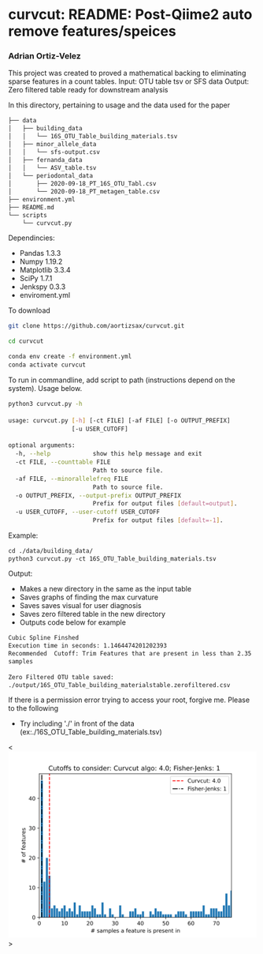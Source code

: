 # curvcut: README: Post-Qiime2 auto remove features/speices
### Adrian Ortiz-Velez


This project was created to proved a mathematical backing to eliminating sparse features in a count tables. 
Input: OTU table tsv or SFS data
Output: Zero filtered table ready for downstream analysis

In this directory, pertaining to usage and the data used for the paper
```
├── data
│   ├── building_data
│   │   └── 16S_OTU_Table_building_materials.tsv
│   ├── minor_allele_data
│   │   └── sfs-output.csv
│   ├── fernanda_data
│   │   └── ASV_table.tsv
│   └── periodontal_data
│       ├── 2020-09-18_PT_16S_OTU_Tabl.csv
│       └── 2020-09-18_PT_metagen_table.csv
├── environment.yml
├── README.md
└── scripts
    └── curvcut.py

```

Dependincies:
 * Pandas 1.3.3
 * Numpy 1.19.2
 * Matplotlib 3.3.4
 * SciPy 1.7.1
 * Jenkspy 0.3.3
 * enviroment.yml

To download 

```bash
git clone https://github.com/aortizsax/curvcut.git
```

```bash
cd curvcut
```

```bash
conda env create -f environment.yml
conda activate curvcut
```

To run in commandline, add script to path (instructions depend on the system). Usage below.

```bash
python3 curvcut.py -h

usage: curvcut.py [-h] [-ct FILE] [-af FILE] [-o OUTPUT_PREFIX]
                  [-u USER_CUTOFF]

optional arguments:
  -h, --help            show this help message and exit
  -ct FILE, --counttable FILE
                        Path to source file.
  -af FILE, --minorallelefreq FILE
                        Path to source file.
  -o OUTPUT_PREFIX, --output-prefix OUTPUT_PREFIX
                        Prefix for output files [default=output].
  -u USER_CUTOFF, --user-cutoff USER_CUTOFF
                        Prefix for output files [default=-1].

```

Example:

	cd ./data/building_data/
	python3 curvcut.py -ct 16S_OTU_Table_building_materials.tsv
	
Output:
* Makes a new directory in the same as the input table
* Saves graphs of finding the max curvature
* Saves saves visual for user diagnosis
* Saves zero filtered table in the new directory
* Outputs code below for example
```
Cubic Spline Finshed
Execution time in seconds: 1.1464474201202393
Recommended  Cutoff: Trim Features that are present in less than 2.35 samples

Zero Filtered OTU table saved: ./output/16S_OTU_Table_building_materialstable.zerofiltered.csv
```
If there is a permission error trying to access your root, forgive me. Please to the following
* Try including './' in front of the data (ex:./16S_OTU_Table_building_materials.tsv) 

<![plot](./scripts/output/2020-09-18_PT_16S_OTU_Tablprocessingcutofffinal.svg)>


